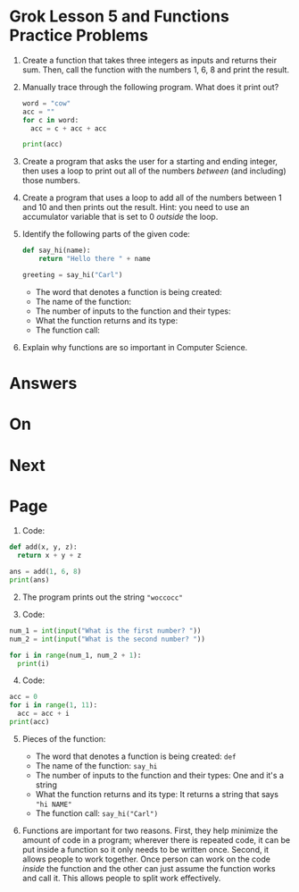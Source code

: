 # Grok Lesson 5 and Functions Practice Problems

1. Create a function that takes three integers as inputs and returns their sum. Then, call the function with the numbers 1, 6, 8 and print the result.

2. Manually trace through the following program. What does it print out?
    ```python
    word = "cow"
    acc = ""
    for c in word:
      acc = c + acc + acc

    print(acc)
    ```

3. Create a program that asks the user for a starting and ending integer, then uses a loop to print out all of the numbers _between_ (and including) those numbers.

4. Create a program that uses a loop to add all of the numbers between 1 and 10 and then prints out the result. Hint: you need to use an accumulator variable that is set to 0 _outside_ the loop.

5. Identify the following parts of the given code:
    ```python
    def say_hi(name):
        return "Hello there " + name

    greeting = say_hi("Carl")
    ```
    - The word that denotes a function is being created:
    - The name of the function:
    - The number of inputs to the function and their types:
    - What the function returns and its type:
    - The function call:

6. Explain why functions are so important in Computer Science.

# Answers
# On
# Next
# Page

1. Code:

```python
def add(x, y, z):
  return x + y + z

ans = add(1, 6, 8)
print(ans)
```

2. The program prints out the string `"woccocc"`

3. Code:

```python
num_1 = int(input("What is the first number? "))
num_2 = int(input("What is the second number? "))

for i in range(num_1, num_2 + 1):
  print(i)
```

4. Code:

```python
acc = 0
for i in range(1, 11):
  acc = acc + i
print(acc)
```

5. Pieces of the function:
    - The word that denotes a function is being created: `def`
    - The name of the function: `say_hi`
    - The number of inputs to the function and their types: One and it's a string
    - What the function returns and its type: It returns a string that says `"hi NAME"`
    - The function call: `say_hi("Carl")`

6. Functions are important for two reasons. First, they help minimize the amount of code in a program; wherever there is repeated code, it can be put inside a function so it only needs to be written once. Second, it allows people to work together. Once person can work on the code _inside_ the function and the other can just assume the function works and call it. This allows people to split work effectively.
